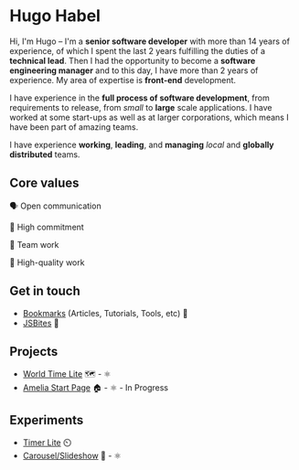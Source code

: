 # Hugo Habel

Hi, I'm Hugo – I'm a **senior software developer** with more than 14 years of experience, of which I spent the last 2 years fulfilling the duties of a **technical lead**. Then I had the opportunity to become a **software engineering manager** and to this day, I have more than 2 years of experience. My area of expertise is **front-end** development.

I have experience in the **full process of software development**, from requirements to release, from *small* to **large** scale applications. I have worked at some start-ups as well as at larger corporations, which means I have been part of amazing teams. 

I have experience **working**, **leading**, and **managing** *local* and **globally distributed** teams.

## Core values
🗣️ Open communication

🤝 High commitment 

👥 Team work

💎 High-quality work

## Get in touch
* [Bookmarks](https://github.com/hugohabel/hugohabel/blob/master/bookmarks.md) (Articles, Tutorials, Tools, etc) 🔖
* [JSBites](https://github.com/hugohabel/jsbites) 🍴

## Projects
* [World Time Lite](https://hugohabel.github.io/world-time-lite/) 🗺️ - ⚛️
* [Amelia Start Page](https://github.com/hugohabel/amelia-start-page) 🏠 - ⚛️ - In Progress

## Experiments
* [Timer Lite](https://codesandbox.io/s/timer-lite-le8ld?file=/index.html) ⏲️
* [Carousel/Slideshow](https://codesandbox.io/s/carousel-lite-blso1) 🎡 - ⚛️
